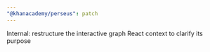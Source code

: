 ```yaml
---
"@khanacademy/perseus": patch
---
```


Internal: restructure the interactive graph React context to clarify its purpose
